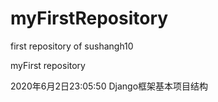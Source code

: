# myFirstRepository
first repository of sushangh10

myFirst repository

2020年6月2日23:05:50  Django框架基本项目结构
